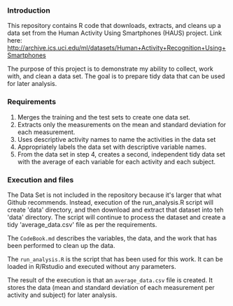 ### Introduction

This repository contains R code that downloads, extracts, and cleans up a data set from the Human Activity Using Smartphones (HAUS) project. Link here: http://archive.ics.uci.edu/ml/datasets/Human+Activity+Recognition+Using+Smartphones

The purpose of this project is to demonstrate my ability to collect, work with, and clean a data set. The goal is to prepare tidy data that can be used for later analysis.

### Requirements

1. Merges the training and the test sets to create one data set.
2. Extracts only the measurements on the mean and standard deviation for each measurement.
3. Uses descriptive activity names to name the activities in the data set
4. Appropriately labels the data set with descriptive variable names.
5. From the data set in step 4, creates a second, independent tidy data set with the average of each variable for each activity and each subject.

### Execution and files

The Data Set is not included in the repository because it's larger that what Github recommends. Instead, execution of the run_analysis.R script will create 'data' directory, and then download and extract that dataset into teh 'data' directory. The script will continue to process the dataset and create a tidy 'average_data.csv' file as per the requirements.

The `CodeBook.md` describes the variables, the data, and the work that has been performed to clean up the data.

The `run_analysis.R` is the script that has been used for this work. It can be loaded in R/Rstudio and executed without any parameters.

The result of the execution is that an `average_data.csv` file is created. It stores the data (mean and standard deviation of each measurement per activity and subject) for later analysis.